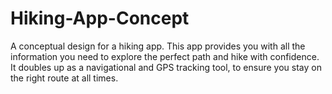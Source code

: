 # Hiking-App-Concept
A conceptual design for a hiking app. This app provides you with all the information you need to explore the perfect path and hike with confidence. It doubles up as a navigational and GPS tracking tool, to ensure you stay on the right route at all times.
